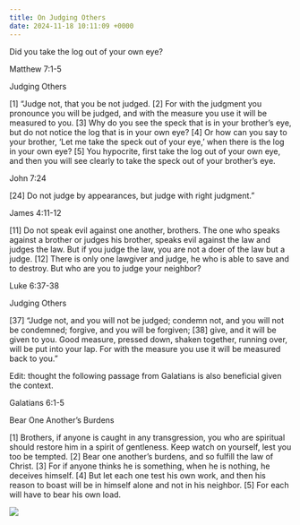 ```yaml
---
title: On Judging Others
date: 2024-11-18 10:11:09 +0000
---
```


Did you take the log out of your own eye?

Matthew 7:1-5

Judging Others

[1] “Judge not, that you be not judged. [2] For with the judgment you pronounce you will be judged, and with the measure you use it will be measured to you. [3] Why do you see the speck that is in your brother’s eye, but do not notice the log that is in your own eye? [4] Or how can you say to your brother, ‘Let me take the speck out of your eye,’ when there is the log in your own eye? [5] You hypocrite, first take the log out of your own eye, and then you will see clearly to take the speck out of your brother’s eye.

John 7:24

[24] Do not judge by appearances, but judge with right judgment.”

James 4:11-12

[11] Do not speak evil against one another, brothers. The one who speaks against a brother or judges his brother, speaks evil against the law and judges the law. But if you judge the law, you are not a doer of the law but a judge. [12] There is only one lawgiver and judge, he who is able to save and to destroy. But who are you to judge your neighbor?

Luke 6:37-38

Judging Others

[37] “Judge not, and you will not be judged; condemn not, and you will not be condemned; forgive, and you will be forgiven; [38] give, and it will be given to you. Good measure, pressed down, shaken together, running over, will be put into your lap. For with the measure you use it will be measured back to you.”

Edit: thought the following passage from Galatians is also beneficial given the context.

Galatians 6:1-5

Bear One Another’s Burdens

[1] Brothers, if anyone is caught in any transgression, you who are spiritual should restore him in a spirit of gentleness. Keep watch on yourself, lest you too be tempted. [2] Bear one another’s burdens, and so fulfill the law of Christ. [3] For if anyone thinks he is something, when he is nothing, he deceives himself. [4] But let each one test his own work, and then his reason to boast will be in himself alone and not in his neighbor. [5] For each will have to bear his own load.

![](/73c35227b05922ed98d9a05548daebd9.jpeg)